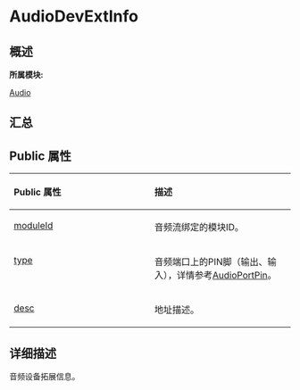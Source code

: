 # AudioDevExtInfo<a name="ZH-CN_TOPIC_0000001290840900"></a>

## **概述**<a name="section90853696083931"></a>

**所属模块:**

[Audio](_audio.md)

## **汇总**<a name="section1577697086083931"></a>

## Public 属性<a name="pub-attribs"></a>

<a name="table315616957083931"></a>
<table><thead align="left"><tr id="row162979232083931"><th class="cellrowborder" valign="top" width="50%" id="mcps1.1.3.1.1"><p id="p1101532633083931"><a name="p1101532633083931"></a><a name="p1101532633083931"></a>Public 属性</p>
</th>
<th class="cellrowborder" valign="top" width="50%" id="mcps1.1.3.1.2"><p id="p40368408083931"><a name="p40368408083931"></a><a name="p40368408083931"></a>描述</p>
</th>
</tr>
</thead>
<tbody><tr id="row414992211083931"><td class="cellrowborder" valign="top" width="50%" headers="mcps1.1.3.1.1 "><p id="p567844402083931"><a name="p567844402083931"></a><a name="p567844402083931"></a><a href="_audio.md#ga6721430e971b42653ebabc8efbb4bea9">moduleId</a></p>
</td>
<td class="cellrowborder" valign="top" width="50%" headers="mcps1.1.3.1.2 "><p id="entry1431193536083931p0"><a name="entry1431193536083931p0"></a><a name="entry1431193536083931p0"></a>音频流绑定的模块ID。</p>
</td>
</tr>
<tr id="row805468757083931"><td class="cellrowborder" valign="top" width="50%" headers="mcps1.1.3.1.1 "><p id="p676776930083931"><a name="p676776930083931"></a><a name="p676776930083931"></a><a href="_audio.md#gaf06d193fa7c569fa75de082fb7f84d4b">type</a></p>
</td>
<td class="cellrowborder" valign="top" width="50%" headers="mcps1.1.3.1.2 "><p id="p597262844083931"><a name="p597262844083931"></a><a name="p597262844083931"></a>音频端口上的PIN脚（输出、输入），详情参考<a href="_audio.md#gaa7114aeeccf3ac4f5f7e1d880bcfa835">AudioPortPin</a>。</p>
</td>
</tr>
<tr id="row956925177083931"><td class="cellrowborder" valign="top" width="50%" headers="mcps1.1.3.1.1 "><p id="p47896380083931"><a name="p47896380083931"></a><a name="p47896380083931"></a><a href="_audio.md#ga47a7ee4f160e04055f14527fbe260498">desc</a></p>
</td>
<td class="cellrowborder" valign="top" width="50%" headers="mcps1.1.3.1.2 "><p id="entry33199182083931p0"><a name="entry33199182083931p0"></a><a name="entry33199182083931p0"></a>地址描述。</p>
</td>
</tr>
</tbody>
</table>

## **详细描述**<a name="section360872822083931"></a>

音频设备拓展信息。

